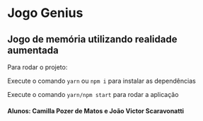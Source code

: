 # Jogo Genius
## Jogo de memória utilizando realidade aumentada

Para rodar o projeto:

Execute o comando ```yarn``` ou ```npm i``` para instalar as dependências

Execute o comando ```yarn/npm start``` para rodar a aplicação

#### Alunos: Camilla Pozer de Matos e João Victor Scaravonatti
